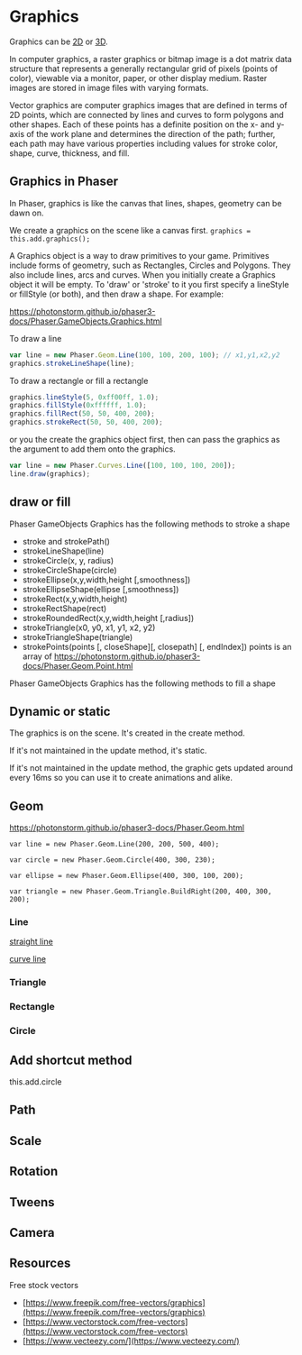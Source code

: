 # Graphics

Graphics can be [2D](https://en.wikipedia.org/wiki/2D_computer_graphics) or [3D](https://en.wikipedia.org/wiki/3D_computer_graphics).

In computer graphics, a raster graphics or bitmap image is a dot matrix data structure that represents a generally rectangular grid of pixels (points of color), viewable via a monitor, paper, or other display medium. Raster images are stored in image files with varying formats.

Vector graphics are computer graphics images that are defined in terms of 2D points, which are connected by lines and curves to form polygons and other shapes. Each of these points has a definite position on the x- and y-axis of the work plane and determines the direction of the path; further, each path may have various properties including values for stroke color, shape, curve, thickness, and fill.

## Graphics in Phaser

In Phaser, graphics is like the canvas that lines, shapes, geometry can be dawn on.

We create a graphics on the scene like a canvas first.
`graphics = this.add.graphics();`

A Graphics object is a way to draw primitives to your game. Primitives include forms of geometry, such as Rectangles,
Circles and Polygons. They also include lines, arcs and curves. When you initially create a Graphics object it will
be empty. To 'draw' or 'stroke' to it you first specify a lineStyle or fillStyle (or both), and then draw a shape. For example:

<https://photonstorm.github.io/phaser3-docs/Phaser.GameObjects.Graphics.html>

To draw a line

```js
var line = new Phaser.Geom.Line(100, 100, 200, 100); // x1,y1,x2,y2
graphics.strokeLineShape(line);
```

To draw a rectangle or fill a rectangle

```js
graphics.lineStyle(5, 0xff00ff, 1.0);
graphics.fillStyle(0xffffff, 1.0);
graphics.fillRect(50, 50, 400, 200);
graphics.strokeRect(50, 50, 400, 200);
```

or you the create the graphics object first, then can pass the graphics as the argument to add them onto the graphics.

```js
var line = new Phaser.Curves.Line([100, 100, 100, 200]);
line.draw(graphics);
```

## draw or fill

Phaser GameObjects Graphics has the following methods to stroke a shape

- stroke and strokePath()
- strokeLineShape(line)
- strokeCircle(x, y, radius)
- strokeCircleShape(circle)
- strokeEllipse(x,y,width,height [,smoothness])
- strokeEllipseShape(ellipse [,smoothness])
- strokeRect(x,y,width,height)
- strokeRectShape(rect)
- strokeRoundedRect(x,y,width,height [,radius])
- strokeTriangle(x0, y0, x1, y1, x2, y2)
- strokeTriangleShape(triangle)
- strokePoints(points [, closeShape][, closepath] [, endIndex]) points is an array of <https://photonstorm.github.io/phaser3-docs/Phaser.Geom.Point.html>

Phaser GameObjects Graphics has the following methods to fill a shape

## Dynamic or static

The graphics is on the scene. It's created in the create method.

If it's not maintained in the update method, it's static.

If it's not maintained in the update method, the graphic gets updated around every 16ms so you can use it to create animations and alike.

## Geom

<https://photonstorm.github.io/phaser3-docs/Phaser.Geom.html>

`var line = new Phaser.Geom.Line(200, 200, 500, 400);`

`var circle = new Phaser.Geom.Circle(400, 300, 230);`

`var ellipse = new Phaser.Geom.Ellipse(400, 300, 100, 200);`

`var triangle = new Phaser.Geom.Triangle.BuildRight(200, 400, 300, 200);`

### Line

[straight line](https://photonstorm.github.io/phaser3-docs/Phaser.Geom.Line)

[curve line](https://photonstorm.github.io/phaser3-docs/Phaser.Curves.Line)

### Triangle

### Rectangle

### Circle

## Add shortcut method

this.add.circle

## Path

## Scale

## Rotation

## Tweens

## Camera

## Resources

Free stock vectors

- [https://www.freepik.com/free-vectors/graphics](https://www.freepik.com/free-vectors/graphics)
- [https://www.vectorstock.com/free-vectors](https://www.vectorstock.com/free-vectors)
- [https://www.vecteezy.com/](https://www.vecteezy.com/)
